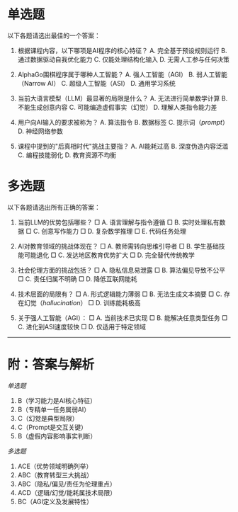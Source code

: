 # 单选题

以下各题请选出最佳的一个答案：

1. 根据课程内容，以下哪项是AI程序的核心特征？
   A. 完全基于预设规则运行
   B. 通过数据驱动自我优化能力
   C. 仅能处理结构化输入
   D. 无需人工参与任何决策

2. AlphaGo围棋程序属于哪种人工智能？
   A. 强人工智能（AGI）
   B. 弱人工智能（Narrow AI）
   C. 超级人工智能（ASI）
   D. 通用学习系统

3. 当前大语言模型（LLM）最显著的局限是什么？
   A. 无法进行简单数学计算
   B. 不能生成创意内容
   C. 可能编造虚假事实（幻觉）
   D. 理解人类指令能力差

4. 用户向AI输入的要求被称为？
   A. 算法指令
   B. 数据标签
   C. 提示词（*prompt*）
   D. 神经网络参数

5. 课程中提到的"后真相时代"挑战主要指？
   A. AI能耗过高
   B. 深度伪造内容泛滥
   C. 编程技能弱化
   D. 教育资源不均衡

# 多选题

以下各题请选出所有正确的答案：

1. 当前LLM的优势包括哪些？
   □ A. 语言理解与指令遵循
   □ B. 实时处理私有数据
   □ C. 创意写作能力
   □ D. 复杂数学推理
   □ E. 代码任务处理  

2. AI对教育领域的挑战体现在？
   □ A. 教师需转向思维引导者
   □ B. 学生基础技能可能退化
   □ C. 发达地区教育优势扩大
   □ D. 完全替代传统教学

3. 社会伦理方面的挑战包括？
   □ A. 隐私信息易泄露
   □ B. 算法偏见导致不公平
   □ C. 责任归属不明确
   □ D. 降低互联网能耗

4. 技术层面的局限有？
   □ A. 形式逻辑能力薄弱
   □ B. 无法生成文本摘要
   □ C. 存在幻觉（*hallucination*）
   □ D. 训练能耗极高

5. 关于强人工智能（AGI）：
   □ A. 当前技术已实现
   □ B. 能解决任意类型任务
   □ C. 进化到ASI速度较快
   □ D. 仅适用于特定领域

---

# 附：答案与解析

*单选题* 

1. B（学习能力是AI核心特征）
2. B（专精单一任务属弱AI）
3. C（幻觉是典型局限）
4. C（Prompt是交互关键）
5. B（虚假内容影响事实判断）

*多选题* 

1. ACE（优势领域明确列举）
2. ABC（教育转型三大挑战）
3. ABC（隐私/偏见/责任为伦理重点）
4. ACD（逻辑/幻觉/能耗属技术局限）
5. BC（AGI定义及发展特性）